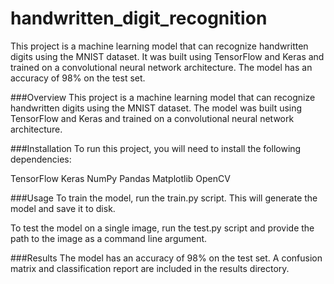 # handwritten_digit_recognition
This project is a machine learning model that can recognize handwritten digits using the MNIST dataset. It was built using TensorFlow and Keras and trained on a convolutional neural network architecture. The model has an accuracy of 98% on the test set.

###Overview
This project is a machine learning model that can recognize handwritten digits using the MNIST dataset. The model was built using TensorFlow and Keras and trained on a convolutional neural network architecture.

###Installation
To run this project, you will need to install the following dependencies:

TensorFlow
Keras
NumPy
Pandas
Matplotlib
OpenCV

###Usage
To train the model, run the train.py script. This will generate the model and save it to disk.

To test the model on a single image, run the test.py script and provide the path to the image as a command line argument.

###Results
The model has an accuracy of 98% on the test set. A confusion matrix and classification report are included in the results directory.
